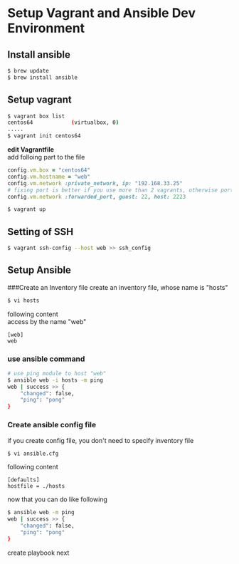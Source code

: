 # Setup Vagrant and Ansible Dev Environment 

## Install ansible
```sh
$ brew update  
$ brew install ansible  
```
## Setup vagrant 
```sh
$ vagrant box list  
centos64            (virtualbox, 0)  
.....  
$ vagrant init centos64  
```
**edit Vagrantfile**  
add folloing part to the file  
```ruby
config.vm.box = "centos64"
config.vm.hostname = "web"
config.vm.network :private_network, ip: "192.168.33.25"
# fixing port is better if you use more than 2 vagrants, otherwise port number can be changed automatically. 
config.vm.network :forwarded_port, guest: 22, host: 2223
```
```sh
$ vagrant up  
```
## Setting of SSH
```sh
$ vagrant ssh-config --host web >> ssh_config
```

## Setup Ansible
###Create an Inventory file
create an inventory file, whose name is "hosts"  
```sh
$ vi hosts
```
following content  
access by the name "web"  
```
[web]
web
```
### use ansible command 
```sh
# use ping module to host "web"
$ ansible web -i hosts -m ping
web | success >> {
    "changed": false,
    "ping": "pong"
}
```
### Create ansible config file
if you create config file, you don't need to specify inventory file
```sh
$ vi ansible.cfg
```
following content 
```
[defaults]
hostfile = ./hosts
```
now that you can do like following
```sh
$ ansible web -m ping
web | success >> {
    "changed": false,
    "ping": "pong"
}
```
create playbook next  
